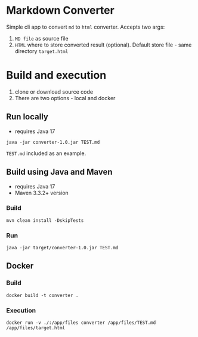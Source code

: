 # Markdown Converter

Simple cli app to convert `md` to `html` converter.
Accepts two args:
1. `MD file` as source file
2. `HTML` where to store converted result (optional). Default store file  - same directory  `target.html`

# Build and execution
1. clone or download source code
2. There are two options - local and docker
## Run locally
- requires Java 17

`java -jar converter-1.0.jar TEST.md`

`TEST.md` included as an example.

## Build using Java and Maven
- requires Java 17
- Maven 3.3.2+ version

### Build
`mvn clean install -DskipTests`
### Run 
`java -jar target/converter-1.0.jar TEST.md`

## Docker
### Build
`docker build -t converter .`
### Execution
`docker run -v ./:/app/files converter /app/files/TEST.md /app/files/target.html`